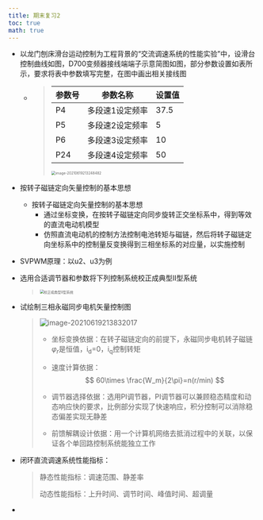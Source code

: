 ```yaml
---
title: 期末复习2
toc: true
math: true
---
```


- 以龙门刨床滑台运动控制为工程背景的“交流调速系统的性能实验”中，设滑台控制曲线如图，D700变频器接线端端子示意简图如图，部分参数设置如表所示，要求将表中参数填写完整，在图中画出相关接线图

  - > | 参数号 | 参数名称        | 设置值 |
    > | ------ | --------------- | ------ |
    > | P4     | 多段速1设定频率 | 37.5   |
    > | P5     | 多段速2设定频率 | 5      |
    > | P6     | 多段速3设定频率 | 10     |
    > | P24    | 多段速4设定频率 | 50     |
    >
    > <img src="http://222.65.137.121:9702/images/2021/06/19/20210619213248.png" alt="image-20210619213248482" style="zoom:50%;" />

- 按转子磁链定向矢量控制的基本思想

  - 按转子磁链定向矢量控制的基本思想
    - 通过坐标变换，在按转子磁链定向同步旋转正交坐标系中，得到等效的直流电动机模型
    - 仿照直流电动机的控制方法控制电池转矩与磁链，然后将转子磁链定向坐标系中的控制量反变换得到三相坐标系的对应量，以实施控制

- SVPWM原理：以u2、u3为例

  >  

- 选用合适调节器和参数将下列控制系统校正成典型Ⅱ型系统

  > <img src="http://222.65.137.121:9702/images/2021/06/24/20210624171933.png" alt="校正成典型Ⅱ型系统" style="zoom:50%;" />

- 试绘制三相永磁同步电机矢量控制图

  > ![image-20210619213832017](http://222.65.137.121:9702/images/2021/06/19/20210619213832.png)
  >
  > - 坐标变换依据：在转子磁链定向的前提下，永磁同步电机转子磁链$\varphi _r$是恒值，i<sub>d</sub>=0，i<sub>q</sub>控制转矩
  >
  > - 速度计算依据：
  >   $$
  >   60\times \frac{W_m}{2\pi}=n(r/min)
  >   $$
  >
  > - 调节器选择依据：选用PI调节器，PI调节器可以兼顾稳态精度和动态响应快的要求，比例部分实现了快速响应，积分控制可以消除稳态偏差实现无静差
  >
  > - 前馈解耦设计依据：用一个计算机网络去抵消过程中的关联，以保证各个单回路控制系统能独立工作

- 闭环直流调速系统性能指标：

  > 静态性能指标：调速范围、静差率
  >
  > 动态性能指标：上升时间、调节时间、峰值时间、超调量

- 
